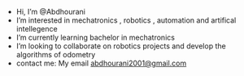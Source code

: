 -  Hi, I’m @Abdhourani
-  I’m interested in mechatronics , robotics , automation and artifical intellegence
-  I’m currently learning bachelor in mechatronics 
-  I’m looking to collaborate on robotics projects and develop the algorithms of odometry 
-  contact me: My email abdhourani2001@gmail.com

<!---
Abdhourani/Abdhourani is a ✨ special ✨ repository because its `README.md` (this file) appears on your GitHub profile.
You can click the Preview link to take a look at your changes.
--->
